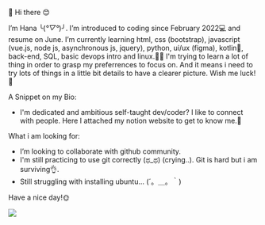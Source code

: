 👋 Hi there 😊

I’m Hana ╰(*°▽°*)╯. I’m introduced to coding since February 2022💻 and resume on June. I’m currently learning html, css (bootstrap), javascript (vue.js, node js, asynchronous js, jquery), python, ui/ux (figma), kotlin📱, back-end, SQL, basic devops intro and linux.👩‍💻  I'm trying to learn a lot of thing in order to grasp my preferrences to focus on. And it means i need to try lots of things in a little bit details to have a clearer picture. Wish me luck!🥷

A Snippet on my Bio: 
- I'm dedicated and ambitious self-taught dev/coder? I like to connect with people. Here I attached my notion website to get to know me.🙌

What i am looking for:
- I’m looking to collaborate with github community. 
- I'm still practicing to use git correctly (ಥ_ಥ) (crying..). Git is hard but i am surviving👌. 
- Still struggling with installing ubuntu... (´。＿。｀)


Have a nice day!🌞

<!---
Hanss4869/Hanss4869 is a ✨ special ✨ repository because its `README.md` (this file) appears on your GitHub profile.
You can click the Preview link to take a look at your changes.
--->
![](https://komarev.com/ghpvc/?username=Hans4869)
